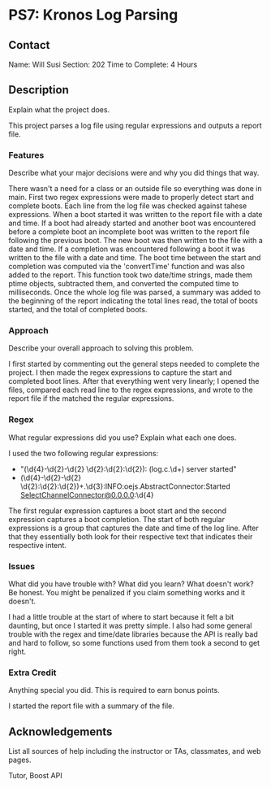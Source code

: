 # PS7: Kronos Log Parsing

## Contact
Name: Will Susi
Section: 202
Time to Complete: 4 Hours

## Description
Explain what the project does.

This project parses a log file using regular expressions and outputs a report file.

### Features
Describe what your major decisions were and why you did things that way.

There wasn't a need for a class or an outside file so everything was done in main.
First two regex expressions were made to properly detect start and complete boots.
Each line from the log file was checked against tahese expressions.
When a boot started it was written to the report file with a date and time.
If a boot had already started and another boot was encountered before a complete boot an incomplete boot was written to the report file following the previous boot. 
The new boot was then written to the file with a date and time.
If a completion was encountered following a boot it was written to the file with a date and time.
The boot time between the start and completion was computed via the 'convertTime' function and was also added to the report.
This function took two date/time strings, made them ptime objects, subtracted them, and converted the computed time to milliseconds.
Once the whole log file was parsed, a summary was added to the beginning of the report indicating the total lines read, the total of boots started, and the total of completed boots.

### Approach
Describe your overall approach to solving this problem.

I first started by commenting out the general steps needed to complete the project.
I then made the regex expressions to capture the start and completed boot lines.
After that everything went very linearly; I opened the files, compared each read line to the regex expressions, and wrote to the report file if the matched the regular expressions.

### Regex
What regular expressions did you use?  Explain what each one does.

I used the two following regular expressions:
- "(\d{4}-\d{2}-\d{2} \d{2}:\d{2}:\d{2}): \(log\.c\.\d+\) server started"
- (\d{4}-\d{2}-\d{2} \d{2}:\d{2}:\d{2})+\.\d{3}:INFO:oejs.AbstractConnector:Started SelectChannelConnector@0.0.0.0:\d{4}

The first regular expression captures a boot start and the second expression captures a boot completion.
The start of both regular expressions is a group that captures the date and time of the log line.
After that they essentially both look for their respective text that indicates their respective intent.

### Issues
What did you have trouble with?  What did you learn?  What doesn't work?  Be honest.  You might be penalized if you claim something works and it doesn't.

I had a little trouble at the start of where to start because it felt a bit daunting, but once I started it was pretty simple.
I also had some general trouble with the regex and time/date libraries because the API is really bad and hard to follow, so some functions used from them took a second to get right.

### Extra Credit
Anything special you did. This is required to earn bonus points.

I started the report file with a summary of the file.

## Acknowledgements
List all sources of help including the instructor or TAs, classmates, and web pages.

Tutor, Boost API
